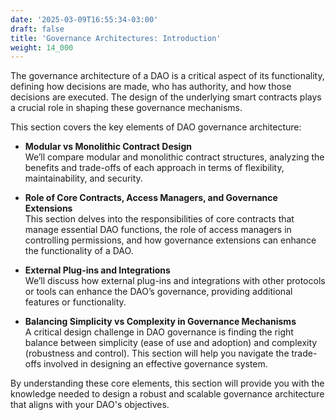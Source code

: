 ```yaml
---
date: '2025-03-09T16:55:34-03:00'
draft: false
title: 'Governance Architectures: Introduction'
weight: 14_000
---
```


The governance architecture of a DAO is a critical aspect of its functionality, defining how decisions are made, who has authority, and how those decisions are executed. The design of the underlying smart contracts plays a crucial role in shaping these governance mechanisms.

This section covers the key elements of DAO governance architecture:

- **Modular vs Monolithic Contract Design**  
  We’ll compare modular and monolithic contract structures, analyzing the benefits and trade-offs of each approach in terms of flexibility, maintainability, and security.

- **Role of Core Contracts, Access Managers, and Governance Extensions**  
  This section delves into the responsibilities of core contracts that manage essential DAO functions, the role of access managers in controlling permissions, and how governance extensions can enhance the functionality of a DAO.

- **External Plug-ins and Integrations**  
  We’ll discuss how external plug-ins and integrations with other protocols or tools can enhance the DAO’s governance, providing additional features or functionality.

- **Balancing Simplicity vs Complexity in Governance Mechanisms**  
  A critical design challenge in DAO governance is finding the right balance between simplicity (ease of use and adoption) and complexity (robustness and control). This section will help you navigate the trade-offs involved in designing an effective governance system.

By understanding these core elements, this section will provide you with the knowledge needed to design a robust and scalable governance architecture that aligns with your DAO's objectives.


